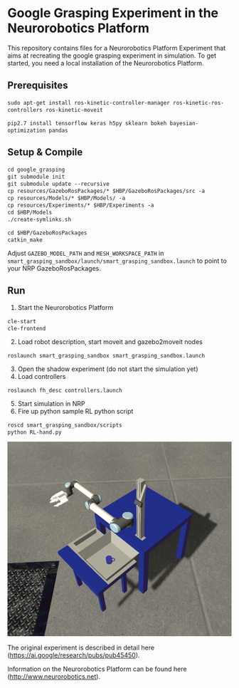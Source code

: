 # Google Grasping Experiment in the Neurorobotics Platform
This repository contains files for a Neurorobotics Platform Experiment that aims at recreating the google grasping experiment in simulation. To get started, you need a local installation of the Neurorobotics Platform.

## Prerequisites
```
sudo apt-get install ros-kinetic-controller-manager ros-kinetic-ros-controllers ros-kinetic-moveit
```

```
pip2.7 install tensorflow keras h5py sklearn bokeh bayesian-optimization pandas
```

## Setup & Compile
```
cd google_grasping
git submodule init
git submodule update --recursive
cp resources/GazeboRosPackages/* $HBP/GazeboRosPackages/src -a
cp resources/Models/* $HBP/Models/ -a
cp resources/Experiments/* $HBP/Experiments -a
cd $HBP/Models
./create-symlinks.sh
```

```
cd $HBP/GazeboRosPackages
catkin_make
```

Adjust `GAZEBO_MODEL_PATH` and `MESH_WORKSPACE_PATH` in `smart_grasping_sandbox/launch/smart_grasping_sandbox.launch` to point to your NRP GazeboRosPackages.

## Run
1. Start the Neurorobotics Platform
  ```
  cle-start
  cle-frontend
  ```
2. Load robot description, start moveit and gazebo2moveit nodes
  ```
  roslaunch smart_grasping_sandbox smart_grasping_sandbox.launch
  ```
3. Open the shadow experiment (do not start the simulation yet)
4. Load controllers
  ```
  roslaunch fh_desc controllers.launch
  ```
5. Start simulation in NRP
6. Fire up python sample RL python script
  ```
  roscd smart_grasping_sandbox/scripts
  python RL-hand.py
  ```


![alt text](google_grasping_single.png "Screenshot of a grasping attempt in the NRP experiment")


The original experiment is described in detail here (https://ai.google/research/pubs/pub45450).

Information on the Neurorobotics Platform can be found here (http://www.neurorobotics.net).


